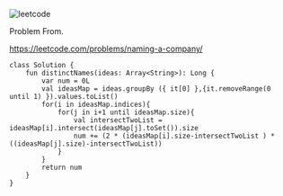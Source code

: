 ![leetcode](https://user-images.githubusercontent.com/77060863/217773800-f37b72bf-9fab-4286-8a02-816566fb1e46.PNG)

Problem From.

https://leetcode.com/problems/naming-a-company/

```
class Solution {
    fun distinctNames(ideas: Array<String>): Long {
        var num = 0L
        val ideasMap = ideas.groupBy ({ it[0] },{it.removeRange(0 until 1) }).values.toList()
        for(i in ideasMap.indices){
            for(j in i+1 until ideasMap.size){
                val intersectTwoList = ideasMap[i].intersect(ideasMap[j].toSet()).size
                num += (2 * (ideasMap[i].size-intersectTwoList ) * ((ideasMap[j].size)-intersectTwoList))
            }
        }
        return num
    }
}
```
